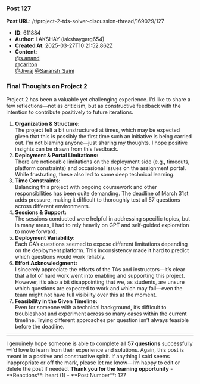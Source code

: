 ### Post 127
**Post URL**: /t/project-2-tds-solver-discussion-thread/169029/127
- **ID**: 611884
- **Author**: LAKSHAY (lakshaygarg654)
- **Created At**: 2025-03-27T10:21:52.862Z
- **Content**:  
  <a class="mention" href="/u/s.anand">@s.anand</a><br>
<a class="mention" href="/u/carlton">@carlton</a><br>
<a class="mention" href="/u/jivraj">@Jivraj</a> <a class="mention" href="/u/saransh_saini">@Saransh_Saini</a>
<h3><a name="p-611884-final-thoughts-on-project-2-1" class="anchor" href="#p-611884-final-thoughts-on-project-2-1"></a><strong>Final Thoughts on Project 2</strong></h3>
Project 2 has been a valuable yet challenging experience. I’d like to share a few reflections—not as criticism, but as constructive feedback with the intention to contribute positively to future iterations.
<ol>
<li><strong>Organization &amp; Structure:</strong><br>
The project felt a bit unstructured at times, which may be expected given that this is possibly the first time such an initiative is being carried out. I’m not blaming anyone—just sharing my thoughts. I hope positive insights can be drawn from this feedback.</li>
<li><strong>Deployment &amp; Portal Limitations:</strong><br>
There are noticeable limitations on the deployment side (e.g., timeouts, platform constraints) and occasional issues on the assignment portal. While frustrating, these also led to some deep technical learning.</li>
<li><strong>Time Constraints:</strong><br>
Balancing this project with ongoing coursework and other responsibilities has been quite demanding. The deadline of March 31st adds pressure, making it difficult to thoroughly test all 57 questions across different environments.</li>
<li><strong>Sessions &amp; Support:</strong><br>
The sessions conducted were helpful in addressing specific topics, but in many areas, I had to rely heavily on GPT and self-guided exploration to move forward.</li>
<li><strong>Deployment Variability:</strong><br>
Each GA’s questions seemed to expose different limitations depending on the deployment platform. This inconsistency made it hard to predict which questions would work reliably.</li>
<li><strong>Effort Acknowledgment:</strong><br>
I sincerely appreciate the efforts of the TAs and instructors—it’s clear that a lot of hard work went into enabling and supporting this project. However, it’s also a bit disappointing that we, as students, are unsure which questions are expected to work and which may fail—even the team might not have full visibility over this at the moment.</li>
<li><strong>Feasibility in the Given Timeline:</strong><br>
Even for someone with a technical background, it’s difficult to troubleshoot and experiment across so many cases within the current timeline. Trying different approaches per question isn’t always feasible before the deadline.</li>
</ol>
<hr>
I genuinely hope someone is able to complete <strong>all 57 questions</strong> successfully—I’d love to learn from their experience and solutions.
Again, this post is meant in a positive and constructive spirit. If anything I said seems inappropriate or off the mark, please let me know—I’m happy to edit or delete the post if needed.
<strong>Thank you for the learning opportunity</strong>
- **Reactions**: heart (1)
- **Post Number**: 127


